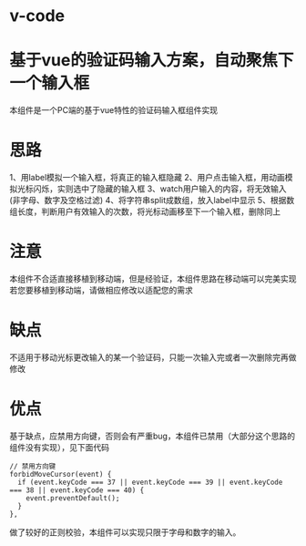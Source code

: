 # v-code

# 基于vue的验证码输入方案，自动聚焦下一个输入框

本组件是一个PC端的基于vue特性的验证码输入框组件实现

# 思路
1、用label模拟一个输入框，将真正的输入框隐藏
2、用户点击输入框，用动画模拟光标闪烁，实则选中了隐藏的输入框
3、watch用户输入的内容，将无效输入(非字母、数字及空格过滤)
4、将字符串split成数组，放入label中显示
5、根据数组长度，判断用户有效输入的次数，将光标动画移至下一个输入框，删除同上

# 注意
本组件不合适直接移植到移动端，但是经验证，本组件思路在移动端可以完美实现
若您要移植到移动端，请做相应修改以适配您的需求

# 缺点
不适用于移动光标更改输入的某一个验证码，只能一次输入完或者一次删除完再做修改

# 优点
基于缺点，应禁用方向键，否则会有严重bug，本组件已禁用（大部分这个思路的组件没有实现），见下面代码
```
// 禁用方向键
forbidMoveCursor(event) {
  if (event.keyCode === 37 || event.keyCode === 39 || event.keyCode === 38 || event.keyCode === 40) {
    event.preventDefault();
  }
},
```

做了较好的正则校验，本组件可以实现只限于字母和数字的输入。
